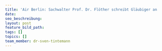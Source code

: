 ```yaml
---
title: 'Air Berlin: Sachwalter Prof. Dr. Flöther schreibt Gläubiger an'
date:
seo_beschreibung:
layout: post
feature_bild_path:
tags: []
topics: []
team_member: dr-sven-tintemann
---
```

